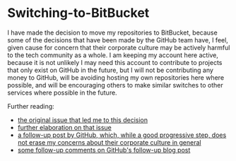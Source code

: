 Switching-to-BitBucket
======================

I have made the decision to move my repositories to BitBucket, because some of the decisions that have been made by the GitHub team have, I feel, given cause for concern that their corporate culture may be actively harmful to the tech community as a whole. I am keeping my account here active, because it is not unlikely I may need this account to contribute to projects that only exist on GitHub in the future, but I will not be contributing any money to GitHub, will be avoiding hosting my own repositories here where possible, and will be encouraging others to make similar switches to other services where possible in the future.

Further reading:
* [the original issue that led me to this decision](http://techcrunch.com/2014/03/15/julie-ann-horvath-describes-sexism-and-intimidation-behind-her-github-exit/)
* [further elaboration on that issue](http://recode.net/2014/04/21/julie-ann-horvath-on-github-investigation-how-do-you-sleep-at-night/)
* [a follow-up post by GitHub, which, while a good progressive step, does not erase my concerns about their corporate culture in general](https://github.com/blog/1826-follow-up-to-the-investigation-results)
* [some follow-up comments on GitHub's follow-up blog post](http://techcrunch.com/2014/04/28/julie-horvath-satisfied-with-github-transparency/)

